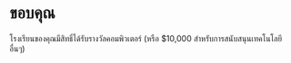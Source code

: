 

# ขอบคุณ

โรงเรียนของคุณมีสิทธิ์ได้รับรางวัลคอมพิวเตอร์ (หรือ $10,000 สำหรับการสนับสนุนเทคโนโลยีอื่นๆ)